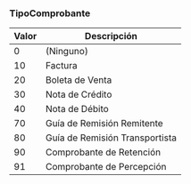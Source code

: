 ### TipoComprobante

| **Valor** | **Descripción**                |
| --------- | ------------------------------ |
| 0         | (Ninguno)                      |
| 10        | Factura                        |
| 20        | Boleta de Venta                |
| 30        | Nota de Crédito                |
| 40        | Nota de Débito                 |
| 70        | Guía de Remisión Remitente     |
| 80        | Guía de Remisión Transportista |
| 90        | Comprobante de Retención       |
| 91        | Comprobante de Percepción      |